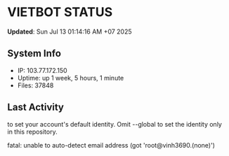 # VIETBOT STATUS
**Updated**: Sun Jul 13 01:14:16 AM +07 2025

## System Info
- IP: 103.77.172.150
- Uptime: up 1 week, 5 hours, 1 minute
- Files: 37848

## Last Activity

to set your account's default identity.
Omit --global to set the identity only in this repository.

fatal: unable to auto-detect email address (got 'root@vinh3690.(none)')
